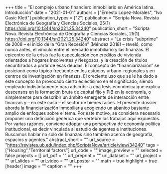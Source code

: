 +++
title = "El complejo urbano financiero inmobiliario en América latina. Introducción"
date = "2021-01-01"
authors = ["Ernesto Lopez-Morales", "Ivo Gasic Klett"]
publication_types = ["2"]
publication = "Scripta Nova. Revista Electrónica de Geografía y Ciencias Sociales, 25(1) https://doi.org/10.1344/sn2021.25.34240"
publication_short = "Scripta Nova. Revista Electrónica de Geografía y Ciencias Sociales, 25(1) https://doi.org/10.1344/sn2021.25.34240"
abstract = "La crisis “subprime” de 2008 – el inicio de la “Gran Recesión” (Méndez 2018) – reveló, como nunca antes, el vínculo entre el mercado inmobiliario y las finanzas. El epicentro de la crisis fue la especulación con créditos de vivienda orientados a hogares insolventes y riesgosos, y la creación de títulos securitizados a partir de esas deudas. El concepto de “financiarización” se posicionó como tópico frecuente en los estudios urbano-regionales y en centros de investigación en finanzas. El creciente uso que se le ha dado a este concepto ha provocado cierto eclectisimo en el significado, siendo empleado indistintamente para adscribir a una tesis económica que explica descensos en la formación bruta de capital fijo y PIB en la economía, o simplemente para describir un ámbito emergente de interacción entre finanzas y – en este caso – el sector de bienes raíces. El presente dossier aborda la financiarización inmobiliaria acogiendo un abanico bastante amplio de enfoques sobre el tema. Por este motivo, se considera necesario proponer una definición genérica que vertebre los trabajos aquí expuestos. Por varias razones, conviene adoptar una perspectiva de economía política institucional, es decir vinculada al estudio de agentes e instituciones. Buscamos hablar no sólo de finanzas sino también acerca de geografía, espacios y agentes."
abstract_short = ""
url_source = "https://revistes.ub.edu/index.php/ScriptaNova/article/view/34240"
tags = ["Housing","Territorial factors"]
url_code = ""
image_preview = ""
selected = false
projects = []
url_pdf = ""
url_preprint = ""
url_dataset = ""
url_project = ""
url_slides = ""
url_video = ""
url_poster = ""
math = true
highlight = true
[header]
image = ""
caption = ""
+++

